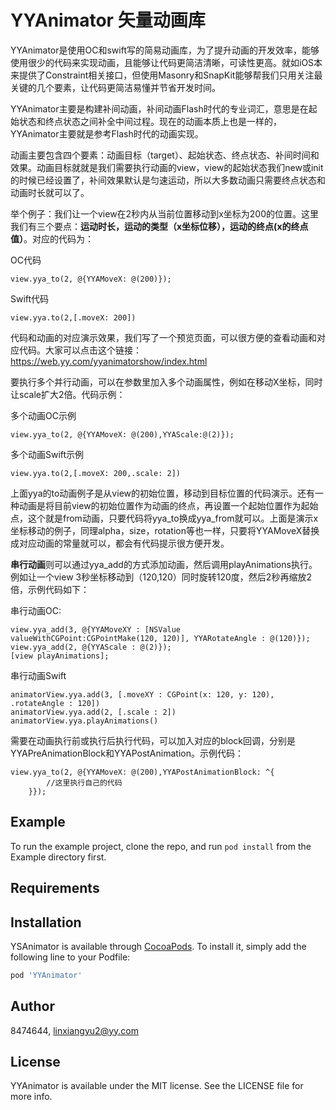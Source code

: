 # YYAnimator 矢量动画库

  YYAnimator是使用OC和swift写的简易动画库，为了提升动画的开发效率，能够使用很少的代码来实现动画，且能够让代码更简洁清晰，可读性更高。就如iOS本来提供了Constraint相关接口，但使用Masonry和SnapKit能够帮我们只用关注最关键的几个要素，让代码更简洁易懂并节省开发时间。
 
  YYAnimator主要是构建补间动画，补间动画Flash时代的专业词汇，意思是在起始状态和终点状态之间补全中间过程。现在的动画本质上也是一样的，YYAnimator主要就是参考Flash时代的动画实现。
  
  动画主要包含四个要素：动画目标（target）、起始状态、终点状态、补间时间和效果。动画目标就就是我们需要执行动画的view，view的起始状态我们new或init的时候已经设置了，补间效果默认是匀速运动，所以大多数动画只需要终点状态和动画时长就可以了。
   
  举个例子：我们让一个view在2秒内从当前位置移动到x坐标为200的位置。这里我们有三个要点：**运动时长，运动的类型（x坐标位移），运动的终点(x的终点值）**。对应的代码为：

OC代码
```
view.yya_to(2, @{YYAMoveX: @(200)});
```
Swift代码
```
view.yya.to(2,[.moveX: 200])
```

代码和动画的对应演示效果，我们写了一个预览页面，可以很方便的查看动画和对应代码。大家可以点击这个链接：https://web.yy.com/yyanimatorshow/index.html


要执行多个并行动画，可以在参数里加入多个动画属性，例如在移动X坐标，同时让scale扩大2倍。代码示例：

多个动画OC示例
```
view.yya_to(2, @{YYAMoveX: @(200),YYAScale:@(2)});
```

多个动画Swift示例
```
view.yya.to(2,[.moveX: 200,.scale: 2])
```

上面yya的to动画例子是从view的初始位置，移动到目标位置的代码演示。还有一种动画是将目前view的初始位置作为动画的终点，再设置一个起始位置作为起始点，这个就是from动画，只要代码将yya_to换成yya_from就可以。上面是演示x坐标移动的例子，同理alpha，size，rotation等也一样，只要将YYAMoveX替换成对应动画的常量就可以，都会有代码提示很方便开发。

**串行动画**则可以通过yya_add的方式添加动画，然后调用playAnimations执行。例如让一个view 3秒坐标移动到（120,120）同时旋转120度，然后2秒再缩放2倍，示例代码如下：

串行动画OC:
```
view.yya_add(3, @{YYAMoveXY : [NSValue valueWithCGPoint:CGPointMake(120, 120)], YYARotateAngle : @(120)});
view.yya_add(2, @{YYAScale : @(2)});
[view playAnimations];
```

串行动画Swift
```
animatorView.yya.add(3, [.moveXY : CGPoint(x: 120, y: 120), .rotateAngle : 120])
animatorView.yya.add(2, [.scale : 2])
animatorView.yya.playAnimations()
```

需要在动画执行前或执行后执行代码，可以加入对应的block回调，分别是YYAPreAnimationBlock和YYAPostAnimation。示例代码：
```
view.yya_to(2, @{YYAMoveX: @(200),YYAPostAnimationBlock: ^{
        //这里执行自己的代码
    }});
```

## Example

To run the example project, clone the repo, and run `pod install` from the Example directory first.

## Requirements

## Installation

YSAnimator is available through [CocoaPods](https://cocoapods.org). To install
it, simply add the following line to your Podfile:

```ruby
pod 'YYAnimator'
```

## Author

8474644, linxiangyu2@yy.com

## License

YYAnimator is available under the MIT license. See the LICENSE file for more info.
